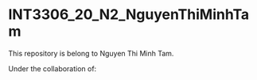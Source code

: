 # INT3306_20_N2_NguyenThiMinhTam
This repository is belong to Nguyen Thi Minh Tam.

Under the collaboration of: 
